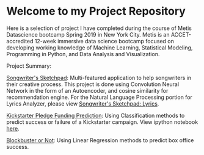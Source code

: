 # Welcome to my Project Repository

Here is a selection of project I have completed during the course of Metis Datascience bootcamp Spring 2019 in New York City. Metis is an ACCET-accredited 12-week immersive data science bootcamp focused on developing working knowledge of Machine Learning, Statistical Modeling, Programming in Python, and Data Analysis and Visualization.

Project Summary:

[Songwriter's Sketchpad](https://youtu.be/4w32wVGfqFk): Multi-featured application to help songwriters in their creative process. This project is done using Convolution Neural Network in the form of an Autoencoder, and cosine similarity for recommendation engine. For the Natural Language Processing portion for Lyrics Analyzer, please view [Songwriter's Sketchpad: Lyrics](link).


[Kickstarter Pledge Funding Prediction](link): Using Classification methods to predict success or failure of a Kickstarter campaign. View ipython notebook [here](https://github.com/carrie2010210/dsp_qiu/blob/master/Kickstarter%20Project%2003-Copy1.ipynb).

[Blockbuster or Not](https://github.com/carrie2010210/dsp_qiu/blob/master/LinReg_Project.md): Using Linear Regression methods to predict box office success. 

